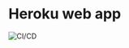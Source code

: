 # Heroku web app

![CI/CD](https://github.com/ajiprasetyomitrais/my-app/workflows/learn-github-actions/badge.svg)
